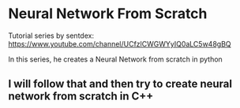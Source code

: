 # Neural Network From Scratch

Tutorial series by sentdex: https://www.youtube.com/channel/UCfzlCWGWYyIQ0aLC5w48gBQ

In this series, he creates a Neural Network from scratch in python

## I will follow that and then try to create neural network from scratch in C++
